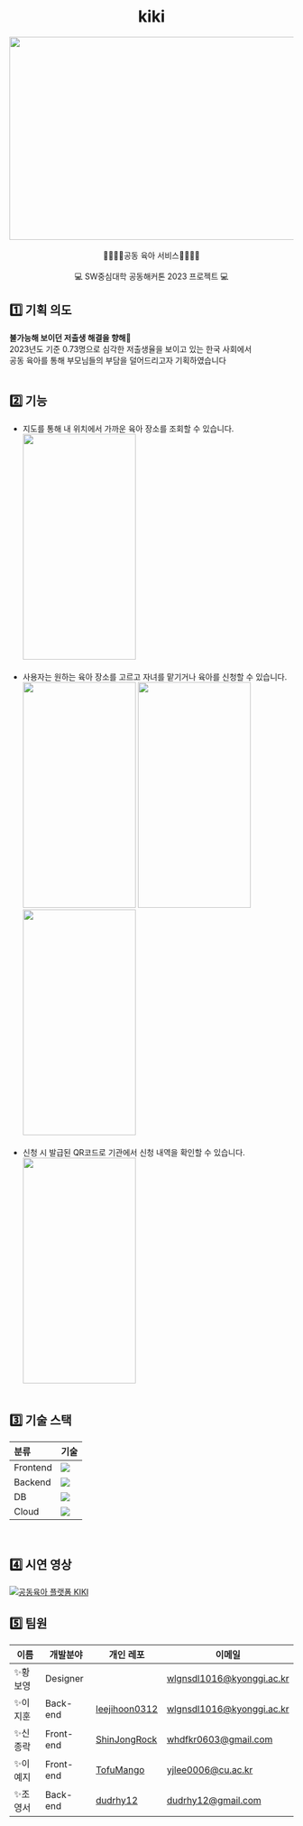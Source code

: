 <div align=center>
<h1>kiki</h1>
<img src="https://github.com/swhack2023/timo-server/blob/main/asset/intro.png" width="640" height="360"> <br> <br>
👨‍👩‍👧‍👦공동 육아 서비스👨‍👩‍👧‍👦 <br> <br>
💻 SW중심대학 공동해커톤 2023 프로젝트 💻
</div>


## 1️⃣ 기획 의도
**불가능해 보이던 저출생 해결을 향해**🛶 <br>
2023년도 기준 0.73명으로 심각한 저출생율을 보이고 있는 한국 사회에서 <br>
공동 육아를 통해 부모님들의 부담을 덜어드리고자 기획하였습니다 <br>
<br>


## 2️⃣ 기능
- 지도를 통해 내 위치에서 가까운 육아 장소를 조회할 수 있습니다. <br>
<img src="https://github.com/swhack2023/timo-server/blob/main/asset/map.jpg"  width="200" height="400"> <br> <br>
- 사용자는 원하는 육아 장소를 고르고 자녀를 맡기거나 육아를 신청할 수 있습니다. <br>
  <img src="https://github.com/swhack2023/timo-server/blob/main/asset/list.png" width="200" height="400">
  <img src="https://github.com/swhack2023/timo-server/blob/main/asset/input.jpg" width="200" height="400">
  <img src="https://github.com/swhack2023/timo-server/blob/main/asset/apply.jpg" width="200" height="400"> <br> <br>
- 신청 시 발급된 QR코드로 기관에서 신청 내역을 확인할 수 있습니다. <br>
  <img src="https://github.com/swhack2023/timo-server/blob/main/asset/QR.jpg" width="200" height="400"> <br> <br>


## 3️⃣ 기술 스택

| 분류          | 기술                                                                                                                                                                                                                                                                                                                                                                                                                                                                                       |
| :------------ | :----------------------------------------------------------------------------------------------------------------------------------------------------------------------------------------------------------------------------------------------------------------------------------------------------------------------------------------------------------------------------------------------------------------------------------------------------------------------------------------- |
| Frontend   |<img src="https://img.shields.io/badge/react-61DAFB?style=for-the-badge&logo=react&logoColor=black">                                                                                                              |
| Backend   | <img src="https://img.shields.io/badge/spring boot-6DB33F?style=for-the-badge&logo=spring&logoColor=white">   |
| DB                             |<img src="https://img.shields.io/badge/mysql-4479A1?style=for-the-badge&logo=mysql&logoColor=white">                                                                                                                                                                    |
| Cloud           | <img src="https://img.shields.io/badge/aws-232F3E?style=for-the-badge&logo=aws&logoColor=white">  |
<br>

## 4️⃣ 시연 영상 <br>
[![공동육아 플랫폼 KIKI](http://img.youtube.com/vi/'https://youtu.be/CfdHJzcty7s'/0.jpg)](https://youtu.be/'https://youtu.be/CfdHJzcty7s')

## 5️⃣ 팀원

| 이름     | 개발분야  | 개인 레포                                         | 이메일                    |
| -------- | --------- | ------------------------------------------------- | ------------------------- |
| ✨황보영 | Designer  |                                                   | wlgnsdl1016@kyonggi.ac.kr |
| ✨이지훈 | Back-end  | [leejihoon0312](https://github.com/leejihoon0312) | wlgnsdl1016@kyonggi.ac.kr |
| ✨신종락 | Front-end | [ShinJongRock](https://github.com/ShinJongRock)   | whdfkr0603@gmail.com      |
| ✨이예지 | Front-end  | [TofuMango](https://github.com/TofuMango) | yjlee0006@cu.ac.kr |
| ✨조영서 | Back-end | [dudrhy12](https://github.com/dudrhy12)         | dudrhy12@gmail.com      |
<br>
